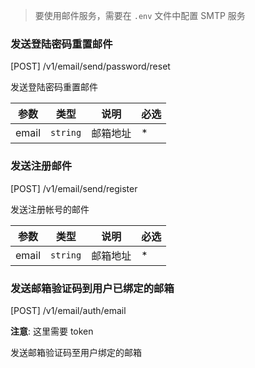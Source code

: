 > 要使用邮件服务，需要在 `.env` 文件中配置 SMTP 服务

### 发送登陆密码重置邮件

[POST] /v1/email/send/password/reset

发送登陆密码重置邮件

| 参数  | 类型     | 说明     | 必选 |
| ----- | -------- | -------- | ---- |
| email | `string` | 邮箱地址 | \*   |

### 发送注册邮件

[POST] /v1/email/send/register

发送注册帐号的邮件

| 参数  | 类型     | 说明     | 必选 |
| ----- | -------- | -------- | ---- |
| email | `string` | 邮箱地址 | \*   |

### 发送邮箱验证码到用户已绑定的邮箱

[POST] /v1/email/auth/email

**注意**: 这里需要 token

发送邮箱验证码至用户绑定的邮箱
